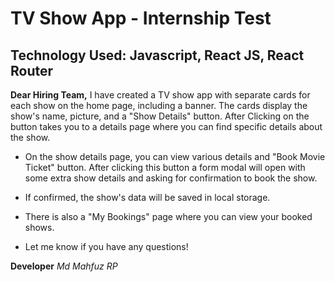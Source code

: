 # TV Show App - Internship Test
## Technology Used: Javascript, React JS, React Router
**Dear Hiring Team,**
I have created a TV show app with separate cards for each show on the home page, including a banner. The cards display the show's name, picture, and a "Show Details" button. After Clicking on the button takes you to a details page where you can find specific details about the show.

- On the show details page, you can view various details and "Book Movie Ticket" button. After clicking this button a form modal will open with some extra show details and asking for confirmation to book the show.

- If confirmed, the show's data will be saved in local storage.

- There is also a "My Bookings" page where you can view your booked shows.

- Let me know if you have any questions!

**Developer**
*Md Mahfuz RP*